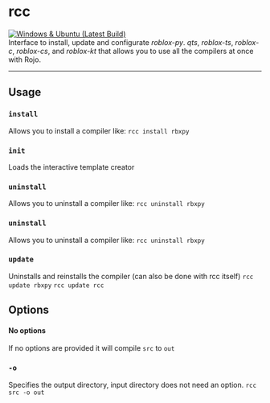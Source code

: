 # rcc
[![Windows & Ubuntu (Latest Build)](https://github.com/roblox-compilers/rcc/actions/workflows/compile.yml/badge.svg)](https://github.com/roblox-compilers/rcc/actions/workflows/compile.yml)<br/>
Interface to install, update and configurate *roblox-py*. *qts*, *roblox-ts*, *roblox-c*, *roblox-cs*, and *roblox-kt* that allows you to use all the compilers at once with Rojo.
***
## Usage
### `install`
Allows you to install a compiler like:
`rcc install rbxpy`
### `init`
Loads the interactive template creator
### `uninstall`
Allows you to uninstall a compiler like:
`rcc uninstall rbxpy`
### `uninstall`
Allows you to uninstall a compiler like:
`rcc uninstall rbxpy`
### `update`
Uninstalls and reinstalls the compiler (can also be done with rcc itself)
`rcc update rbxpy`
`rcc update rcc`
## Options
#### No options
If no options are provided it will compile `src` to `out`
### `-o`
Specifies the output directory, input directory does not need an option.
`rcc src -o out`

